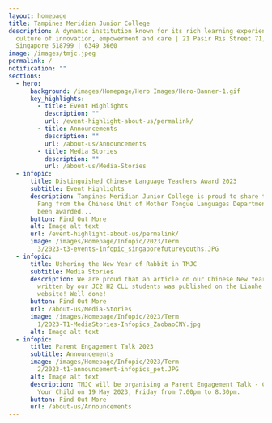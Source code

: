 ```yaml
---
layout: homepage
title: Tampines Meridian Junior College
description: A dynamic institution known for its rich learning experiences in a
  culture of innovation, empowerment and care | 21 Pasir Ris Street 71,
  Singapore 518799 | 6349 3660
image: /images/tmjc.jpeg
permalink: /
notification: ""
sections:
  - hero:
      background: /images/Homepage/Hero Images/Hero-Banner-1.gif
      key_highlights:
        - title: Event Highlights
          description: ""
          url: /event-highlight-about-us/permalink/
        - title: Announcements
          description: ""
          url: /about-us/Announcements
        - title: Media Stories
          description: ""
          url: /about-us/Media-Stories
  - infopic:
      title: Distinguished Chinese Language Teachers Award 2023
      subtitle: Event Highlights
      description: Tampines Meridian Junior College is proud to share that Ms Gan Siaw
        Fang from the Chinese Unit of Mother Tongue Languages Department has
        been awarded...
      button: Find Out More
      alt: Image alt text
      url: /event-highlight-about-us/permalink/
      image: /images/Homepage/Infopic/2023/Term
        3/2023-t3-events-infopic_singaporefutureyouths.JPG
  - infopic:
      title: Ushering the New Year of Rabbit in TMJC
      subtitle: Media Stories
      description: We are proud that an article on our Chinese New Year celebrations
        written by our JC2 H2 CLL students was published on the Lianhe Zaobao
        website! Well done!
      button: Find Out More
      url: /about-us/Media-Stories
      image: /images/Homepage/Infopic/2023/Term
        1/2023-T1-MediaStories-Infopics_ZaobaoCNY.jpg
      alt: Image alt text
  - infopic:
      title: Parent Engagement Talk 2023
      subtitle: Announcements
      image: /images/Homepage/Infopic/2023/Term
        2/2023-t1-announcement-infopics_pet.JPG
      alt: Image alt text
      description: TMJC will be organising a Parent Engagement Talk - Connecting with
        Your Child on 19 May 2023, Friday from 7.00pm to 8.30pm.
      button: Find Out More
      url: /about-us/Announcements
---
```

